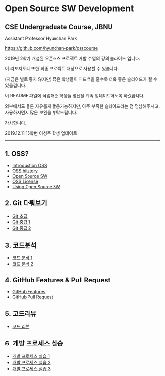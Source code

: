 # Open Source SW Development 
## CSE Undergraduate Course, JBNU

Assistant Professor Hyunchan Park

https://github.com/hyunchan-park/osscourse


2019년 2학기 개설된 오픈소스 프로젝트 개발 수업의 강의 슬라이드 입니다.

이 리포지토리 또한 최종 프로젝트 대상으로 사용할 수 있습니다.

(지금은 별로 좋지 않지만) 많은 학생들이 피드백을 줄수록 더욱 좋은 슬라이드가 될 수 있을겁니다.

이 README 파일에 작업해준 학생들 명단을 계속 업데이트하도록 하겠습니다.

외부에서도 물론 자유롭게 활용가능하지만, 아주 부족한 슬라이드라는 점 명심해주시고, 
사용하시면서 많은 보완을 부탁드립니다.

감사합니다.


2019.12.11 15학번 이성주 학생 업데이트

****

## 1. OSS?

*  [Introduction OSS](/PDFs/0.%20Introduction%20OSS.pdf)
*  [OSS hitstory](/PDFs/1.%20OSS%20hitstory.pdf)
*  [Open Source SW](/PDFs/2.%20Open%20Source%20SW%20v3.pdf)
*  [OSS License](/PDFs/3.%20OSS%20License.pdf)
*  [Using Open Source SW](/PDFs/4.%20Using%20Open%20Source%20SW.pdf)

## 2. Git 다뤄보기

*  [Git 초급](/PDFs/5.%20Git%20%EC%B4%88%EA%B8%89%20v3.pdf)
*  [Git 중급 1](/PDFs/6.%20Git%20%EC%A4%91%EA%B8%89%201%20v2.pdf)
*  [Git 중급 2](/PDFs/7.%20Git%20%EC%A4%91%EA%B8%89%202.pdf)


## 3. 코드분석

*  [코드 분석 1](/PDFs/8.%20%EC%BD%94%EB%93%9C%20%EB%B6%84%EC%84%9D%201.pdf)
*  [코드 분석 2](/PDFs/9.%20%EC%BD%94%EB%93%9C%20%EB%B6%84%EC%84%9D%202.pdf)

## 4. GitHub Features & Pull Request

*  [GitHub Features](/PDFs/10.%20GitHub%20Features.pdf)
*  [GitHub Pull Request](/PDFs/11.%20GitHub%20Pull%20Request.pdf)

## 5. 코드리뷰

*  [코드 리뷰](/PDFs/12.%20%EC%BD%94%EB%93%9C%20%EB%A6%AC%EB%B7%B0.pdf)

## 6. 개발 프로세스 실습

*  [개발 프로세스 실습 1](/PDFs/13.%20%EA%B0%9C%EB%B0%9C%20%ED%94%84%EB%A1%9C%EC%84%B8%EC%8A%A4%20%EC%8B%A4%EC%8A%B5%201.pdf)
*  [개발 프로세스 실습 2](/PDFs/14.%20%EA%B0%9C%EB%B0%9C%20%ED%94%84%EB%A1%9C%EC%84%B8%EC%8A%A4%20%EC%8B%A4%EC%8A%B5%202%20v2.pdf)
*  [개발 프로세스 실습 3](/PDFs/15.%20%EA%B0%9C%EB%B0%9C%20%ED%94%84%EB%A1%9C%EC%84%B8%EC%8A%A4%20%EC%8B%A4%EC%8A%B5%203.pdf)


